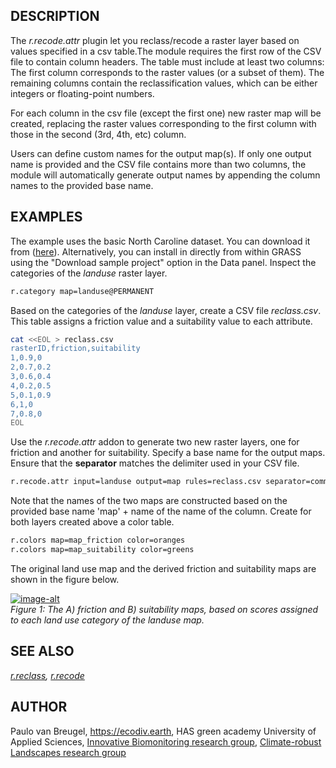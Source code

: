 ## DESCRIPTION

The *r.recode.attr* plugin let you reclass/recode a raster layer based
on values specified in a csv table.The module requires the first row of
the CSV file to contain column headers. The table must include at least
two columns: The first column corresponds to the raster values (or a
subset of them). The remaining columns contain the reclassification
values, which can be either integers or floating-point numbers.

For each column in the csv file (except the first one) new raster map
will be created, replacing the raster values corresponding to the first
column with those in the second (3rd, 4th, etc) column.

Users can define custom names for the output map(s). If only one output
name is provided and the CSV file contains more than two columns, the
module will automatically generate output names by appending the column
names to the provided base name.

## EXAMPLES

The example uses the basic North Caroline dataset. You can download it
from ([here](https://grass.osgeo.org/download/data/)). Alternatively,
you can install in directly from within GRASS using the "Download sample
project" option in the Data panel. Inspect the categories of the
*landuse* raster layer.

```sh
r.category map=landuse@PERMANENT
```

Based on the categories of the *landuse* layer, create a CSV file
*reclass.csv*. This table assigns a friction value and a suitability
value to each attribute.

```sh
cat <<EOL > reclass.csv
rasterID,friction,suitability
1,0.9,0
2,0.7,0.2
3,0.6,0.4
4,0.2,0.5
5,0.1,0.9
6,1,0
7,0.8,0
EOL
```

Use the *r.recode.attr* addon to generate two new raster layers, one for
friction and another for suitability. Specify a base name for the output
maps. Ensure that the **separator** matches the delimiter used in your
CSV file.

```sh
r.recode.attr input=landuse output=map rules=reclass.csv separator=comma
```

Note that the names of the two maps are constructed based on the
provided base name 'map' + name of the name of the column. Create for
both layers created above a color table.

```sh
r.colors map=map_friction color=oranges
r.colors map=map_suitability color=greens
```

The original land use map and the derived friction and suitability maps
are shown in the figure below.

[![image-alt](r_recode_attr_01.png)](r_recode_attr_01.png)  
*Figure 1: The A) friction and B) suitability maps, based on scores
assigned to each land use category of the landuse map.*

## SEE ALSO

*[r.reclass](https://grass.osgeo.org/grass-stable/manuals/r.reclass.html),
[r.recode](https://grass.osgeo.org/grass-stable/manuals/r.recode.html)*

## AUTHOR

Paulo van Breugel, <https://ecodiv.earth>, HAS green academy University
of Applied Sciences, [Innovative Biomonitoring research
group](https://www.has.nl/en/research/professorships/innovative-bio-monitoring-professorship/),
[Climate-robust Landscapes research
group](https://www.has.nl/en/research/professorships/climate-robust-landscapes-professorship/)
